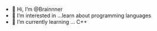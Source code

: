- 👋 Hi, I’m @Brainnner
- 👀 I’m interested in ...learn about programming languages
- 🌱 I’m currently learning ... C++

<!---
Brainnner/Brainnner is a ✨ special ✨ repository because its `README.md` (this file) appears on your GitHub profile.
You can click the Preview link to take a look at your changes.
--->
